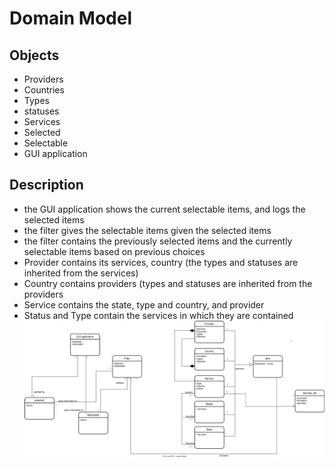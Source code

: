 # Domain Model

## Objects

- Providers
- Countries
- Types
- statuses
- Services
- Selected
- Selectable
- GUI application

## Description

- the GUI application shows the current selectable items, and logs the selected items
- the filter gives the selectable items given the selected items
- the filter contains the previously selected items and the currently selectable items based on previous choices
- Provider contains its services, country (the types and statuses are inherited from the services)
- Country contains providers (types and statuses are inherited from the providers
- Service contains the state, type and country, and provider
- Status and Type contain the services in which they are contained
![Alt text](./Domain_diagram.svg)
